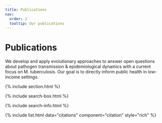 ```yaml
---
title: Publications
nav:
  order: 2
  tooltip: Our publications
---
```


# <i class="fas fa-microscope"></i>Publications

We develop and apply evolutionary approaches to answer open questions about pathogen transmission & epidemiological dynamics with a current focus on M. tuberculosis. Our goal is to directly inform public health in low-income settings.

{% include section.html %}

{% include search-box.html %}

{% include search-info.html %}

{% include list.html data="citations" component="citation" style="rich" %}
